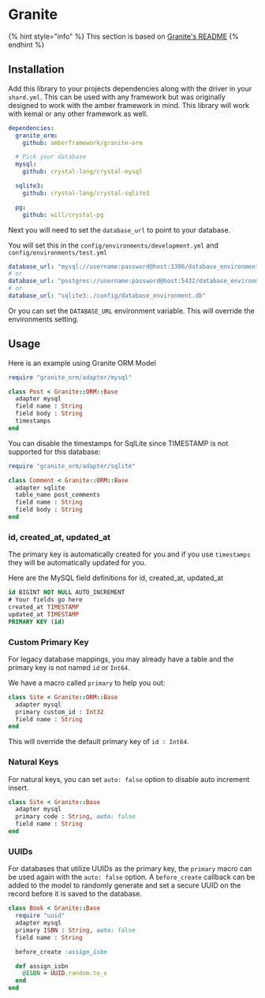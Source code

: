 # Granite

{% hint style="info" %}
This section is based on [Granite's README](https://amberframework.gitbook.io/granite)
{% endhint %}

## Installation

Add this library to your projects dependencies along with the driver in your `shard.yml`. This can be used with any framework but was originally designed to work with the amber framework in mind. This library will work with kemal or any other framework as well.

```yaml
dependencies:
  granite_orm:
    github: amberframework/granite-orm

  # Pick your database
  mysql:
    github: crystal-lang/crystal-mysql

  sqlite3:
    github: crystal-lang/crystal-sqlite3

  pg:
    github: will/crystal-pg
```

Next you will need to set the `database_url` to point to your database.

You will set this in the `config/environments/development.yml` and `config/environments/test.yml`

```yaml
database_url: "mysql://username:password@host:3306/database_environment"
# or
database_url: "postgres://username:password@host:5432/database_environment"
# or
database_url: "sqlite3:./config/database_environment.db"
```

Or you can set the `DATABASE_URL` environment variable. This will override the environments setting.

## Usage

Here is an example using Granite ORM Model

```ruby
require "granite_orm/adapter/mysql"

class Post < Granite::ORM::Base
  adapter mysql
  field name : String
  field body : String
  timestamps
end
```

You can disable the timestamps for SqlLite since TIMESTAMP is not supported for this database:

```ruby
require "granite_orm/adapter/sqlite"

class Comment < Granite::ORM::Base
  adapter sqlite
  table_name post_comments
  field name : String
  field body : String
end
```

### id, created\_at, updated\_at

The primary key is automatically created for you and if you use `timestamps` they will be automatically updated for you.

Here are the MySQL field definitions for id, created\_at, updated\_at

```sql
id BIGINT NOT NULL AUTO_INCREMENT
# Your fields go here
created_at TIMESTAMP
updated_at TIMESTAMP
PRIMARY KEY (id)
```

### Custom Primary Key

For legacy database mappings, you may already have a table and the primary key is not named `id` or `Int64`.

We have a macro called `primary` to help you out:

```ruby
class Site < Granite::ORM::Base
  adapter mysql
  primary custom_id : Int32
  field name : String
end
```

This will override the default primary key of `id : Int64`.

### Natural Keys

For natural keys, you can set `auto: false` option to disable auto increment insert.

```ruby
class Site < Granite::Base
  adapter mysql
  primary code : String, auto: false
  field name : String
end
```

### **UUIDs**

For databases that utilize UUIDs as the primary key, the `primary` macro can be used again with the `auto: false` option. A `before_create` callback can be added to the model to randomly generate and set a secure UUID on the record before it is saved to the database.

```ruby
class Book < Granite::Base
  require "uuid"
  adapter mysql
  primary ISBN : String, auto: false
  field name : String

  before_create :assign_isbn

  def assign_isbn
    @ISBN = UUID.random.to_s
  end
end
```

